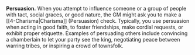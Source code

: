 **Persuasion.** When you attempt to influence someone or a group of people with tact, social graces, or good nature, the GM might ask you to make a [[4-Charisma|Charisma]] (Persuasion) check. Typically, you use persuasion when acting in good faith, to foster friendships, make cordial requests, or exhibit proper etiquette. Examples of persuading others include convincing a chamberlain to let your party see the king, negotiating peace between warring tribes, or inspiring a crowd of townsfolk.
